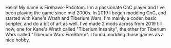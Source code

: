 Hello! My name is Firehawk-Ph4ntom. I'm a passionate CnC player and I've been playing the game since mid 2000s. In 2019 I began modding CnC, and started with Kane's Wrath and Tiberium Wars.
I'm mainly a coder, basic scripter, and do a bit of art as well. I've made 2 mods across from 2019 till now, one for Kane's Wrath called "Tiberium Insanity", the other for Tiberium Wars called "Tiberium Wars FireStorm".
I found modding those games as a nice hobby.
